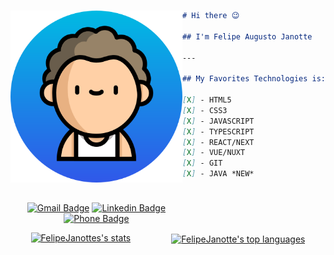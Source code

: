 <div align="center">

<div style="display:flex; justify-content:space-around;">

<div>
<img src="./image.svg" style="margin: 15px 0"/>

[![Gmail Badge](https://img.shields.io/badge/-mail-red?style=for-the-badge&logo=google&logoColor=white&link=mailto:f.a.janotte@gmail.com)](mailto:f.a.janotte@gmail.com/)
[![Linkedin Badge](https://img.shields.io/badge/-Linkedin-blue?style=for-the-badge&logo=Linkedin&logoColor=white&link=https://github.com/FelipeJanotte)](https://www.linkedin.com/in/felipe-augusto-janotte-662626195/)
[![Phone Badge](https://img.shields.io/badge/-Whatsapp-brightgreen?style=for-the-badge&logo=Whatsapp&logoColor=white&link=https://api.whatsapp.com/send/?phone=554797007278&app_absent=0)](https://api.whatsapp.com/send/?phone=554797007278&app_absent=0)

<!-- [![Phone Badge](https://img.shields.io/badge/-(47)97007278-0d0d0d?style=for-the-badge&link=callto:+554797007278)](callto:554797007278/) -->

</div>

<div align="left">

```md
# Hi there 😉

## I'm Felipe Augusto Janotte

---

## My Favorites Technologies is:

[X] - HTML5
[X] - CSS3
[X] - JAVASCRIPT
[X] - TYPESCRIPT
[X] - REACT/NEXT
[X] - VUE/NUXT
[X] - GIT
[X] - JAVA *NEW*
```

</div>
</div>

<div style="display: flex; justify-content:space-around;">

<a href="https://github.com/anuraghazra/github-readme-stats">
<img src="https://github-readme-stats.vercel.app/api?username=FelipeJanotte&show_icons=true&hide_border=true" alt="FelipeJanottes's stats"/>
</a>

<a href="https://github.com/anuraghazra/github-readme-stats">
<img src="https://github-readme-stats.vercel.app/api/top-langs/?username=FelipeJanotte&hide=PowerShell&hide_border=true&width=200" alt="FelipeJanotte's top languages" align="center"/>
</a>

</div>
